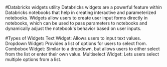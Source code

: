 #Databricks widgets utility
Databricks widgets are a powerful feature within Databricks notebooks that help in creating interactive and parameterized notebooks.
Widgets allow users to create user input forms directly in notebooks, which can be used to pass parameters to notebooks and dynamically adjust the notebook's behavior based on user inputs.

#Types of Widgets
Text Widget: Allows users to input text values.
Dropdown Widget: Provides a list of options for users to select from.
Combobox Widget: Similar to a dropdown, but allows users to either select from the list or enter their own value.
Multiselect Widget: Lets users select multiple options from a list.
